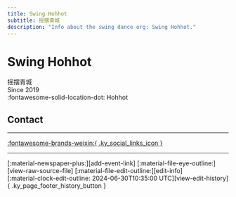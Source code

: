 ```yaml
---
title: Swing Hohhot
subtitle: 摇摆青城
description: "Info about the swing dance org: Swing Hohhot."
---
```


# Swing Hohhot

摇摆青城  
Since 2019  
:fontawesome-solid-location-dot: Hohhot  


## Contact


---

 [:fontawesome-brands-weixin:{ .ky_social_links_icon }](# "摇摆青城 Swing Hohhot")

---

<div class="ky_page_footer" markdown>
<div class="ky_page_footer_trailing" markdown="span">
[:material-newspaper-plus:][add-event-link]
[:material-file-eye-outline:][view-raw-source-file]
[:material-file-edit-outline:][edit-info]
</div>
<div class="ky_page_footer_leading" markdown="span">
[:material-clock-edit-outline: 2024-06-30T10:35:00 UTC][view-edit-history]{ .ky_page_footer_history_button }
</div>
</div>

[add-event-link]: https://github.com/swingdance/events/issues/new?assignees=&labels=add+event&projects=&template=02-add_entity.yml&title=%5Bzh_CN%5D%20Add%20Event%3A%20%3CName%3E&region=zh_CN&province=Neimenggu&city=Hohhot&org_id=swing-hohhot "Add Event"
[view-raw-source-file]: https://github.com/swingdance/orgs/blob/main/zh_CN/swing-hohhot.json "View Raw Source File"
[edit-info]: https://github.com/swingdance/orgs/issues/new?assignees=&labels=update+org&projects=&template=03-update_entity.yml&title=%5Bzh_CN%5D%20Update%20Org%3A%20Swing%20Hohhot&region=zh_CN&id=swing-hohhot&name=Swing%20Hohhot "Edit Info"

[view-edit-history]: https://github.com/swingdance/orgs/commits/main/zh_CN/swing-hohhot.json "View Edit History"
